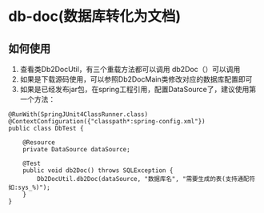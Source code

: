 # db-doc(数据库转化为文档)

##  如何使用

1. 查看类Db2DocUtil，有三个重载方法都可以调用 db2Doc（）可以调用
2. 如果是下载源码使用，可以参照Db2DocMain类修改对应的数据库配置即可
3. 如果是已经发布jar包，在spring工程引用，配置DataSource了，建议使用第一个方法：
```
@RunWith(SpringJUnit4ClassRunner.class)
@ContextConfiguration({"classpath*:spring-config.xml"})
public class DbTest {

    @Resource
    private DataSource dataSource;

    @Test
    public void db2Doc() throws SQLException {
        Db2DocUtil.db2Doc(dataSource, "数据库名", "需要生成的表(支持通配符如:sys_%)");
    }
}
```

    